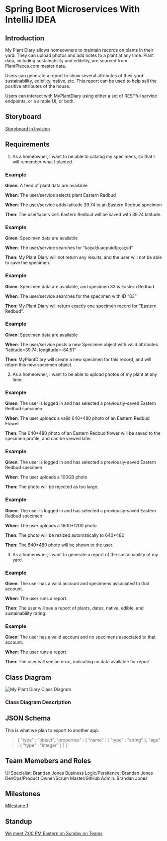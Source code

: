 # Spring Boot Microservices With IntelliJ IDEA

## Introduction

My Plant Diary allows homeowners to maintain records on plants in their yard.  They can upload photos and add notes to a plant at any time.  Plant data, including sustainability and edibility, are sourced from PlantPlaces.com master data.

Users can generate a report to show several attributes of their yard: sustainability, edibility, native, etc.  This report can be used to help sell the positive attributes of the house.

Users can interact with MyPlantDiary using either a set of RESTful service endpoints, or a simple UI, or both.

## Storyboard

[Storyboard in Invision](https://projects.invisionapp.com/prototype/Plant-Diary-ck0bict0n005bqh01aaeu8tuu)

## Requirements

1. As a homeowner, I want to be able to catalog my specimens, so that I will remember what I planted.

### Example 

**Given**:  A feed of plant data are available

**When**: The user/service selects plant Eastern Redbud

**When**: The user/service adds latitude 39.74 to an Eastern Redbud specimen

**Then**: The user’s/service’s Eastern Redbud will be saved with 39.74 latitude.

### Example 

**Given**: Specimen data are available

**When**: The user/service searches for “kajsd;luaopuidfjo;aj;sd”

**Then**: My Plant Diary will not return any results, and the user will not be able to save the specimen.

### Example 

**Given**: Specimen data are available, and specimen 83 is Eastern Redbud.

**When**: The user/service searches for the specimen with ID “83”

**Then**: My Plant Diary will return exactly one specimen record for "Eastern Redbud".

### Example 

**Given**: Specimen data are available

**When**: The user/service posts a new Specimen object with valid attributes "latitude=39.74, longitude=-84.51"

**Then**: MyPlantDiary will create a new specimen for this record, and will return this new specimen object.

2.	As a homeowner, I want to be able to upload photos of my plant at any time.

### Example 

**Given**: The user is logged in and has selected a previously-saved Eastern Redbud specimen

**When**: The user uploads a valid 640*480 photo of an Eastern Redbud Flower

**Then**: The 640*480  photo of an Eastern Redbud flower will be saved to the specimen profile, and can be viewed later.

### Example 

**Given**: The user is logged in and has selected a previously-saved Eastern Redbud specimen

**When**: The user uploads a 100GB photo

**Then**: The photo will be rejected as too large.

### Example 

**Given**: The user is logged in and has selected a previously-saved Eastern Redbud specimen

**When**: The user uploads a 1600*1200 photo

**Then**: The photo will be resized automatically to 640*480

**Then**: The 640*480 photo will be shown to the user.

3)	As a homeowner, I want to generate a report of the sustainability of my yard.
### Example 

**Given**: The user has a valid account and specimens associated to that account.

**When**: The user runs a report.

**Then**: The user will see a report of plants, dates, native, edible, and sustainability rating.

### Example 

**Given**: The user has a valid account and no specimens associated to that account.

**When**: The user runs a report.

**Then**: The user will see an error, indicating no data available for report.

## Class Diagram

![My Plant Diary Class Diagram](https://github.com/discospiff/SpringBootMicroservicesWithIntelliJIDEA/blob/master/PlantDiaryClassDiagram.drawio.png)

### Class Diagram Description 

## JSON Schema

This is what we plan to export to another app.


> {
>  "type" : "object",
>  "properties" : {
>    "name" : {
>      "type" : "string"
>    },
>    "age" : {
>      "type" : "integer"
>    }
>  }
> }

## Team Memebers and Roles

UI Specialist: Brandan Jones
Business Logic/Persitence: Brandan Jones
DevOps/Product Owner/Scrum Master/GitHub Admin: Brandan Jones

## Milestones

[Milestone 1](https://github.com/discospiff/SpringBootMicroservicesWithIntelliJIDEA/milestone/1)

## Standup

[We meet 7:00 PM Eastern on Sunday on Teams](https://teams.microsoft.com/l/meetup-join/19%3af8fd74991d314a0987e34b7c91ed88be%40thread.tacv2/1598225206706?context=%7b%22Tid%22%3a%22f5222e6c-5fc6-48eb-8f03-73db18203b63%22%2c%22Oid%22%3a%225c29be2c-6de4-49ad-a444-dfb003838da6%22%7d)



